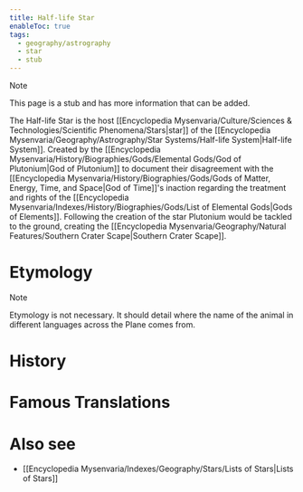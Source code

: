 ```yaml
---
title: Half-life Star
enableToc: true
tags:
  - geography/astrography
  - star
  - stub
---
```


> [!note]
> This page is a stub and has more information that can be added.

The Half-life Star is the host [[Encyclopedia Mysenvaria/Culture/Sciences & Technologies/Scientific Phenomena/Stars|star]] of the [[Encyclopedia Mysenvaria/Geography/Astrography/Star Systems/Half-life System|Half-life System]]. Created by the [[Encyclopedia Mysenvaria/History/Biographies/Gods/Elemental Gods/God of Plutonium|God of Plutonium]] to document their disagreement with the [[Encyclopedia Mysenvaria/History/Biographies/Gods/Gods of Matter, Energy, Time, and Space|God of Time]]'s inaction regarding the treatment and rights of the [[Encyclopedia Mysenvaria/Indexes/History/Biographies/Gods/List of Elemental Gods|Gods of Elements]]. Following the creation of the star Plutonium would be tackled to the ground, creating the [[Encyclopedia Mysenvaria/Geography/Natural Features/Southern Crater Scape|Southern Crater Scape]].
# Etymology

> [!note]
> Etymology is not necessary. It should detail where the name of the animal in different languages across the Plane comes from.
# History

# Famous Translations

# Also see
- [[Encyclopedia Mysenvaria/Indexes/Geography/Stars/Lists of Stars|Lists of Stars]]
